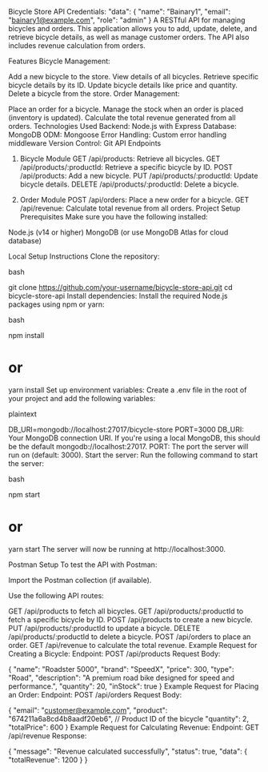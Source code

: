 Bicycle Store API
  Credentials:   "data": {
    "name": "Bainary1",
    "email": "bainary1@example.com",
    "role": "admin"
  }
A RESTful API for managing bicycles and orders. This application allows you to add, update, delete, and retrieve bicycle details, as well as manage customer orders. The API also includes revenue calculation from orders.

Features
Bicycle Management:

Add a new bicycle to the store.
View details of all bicycles.
Retrieve specific bicycle details by its ID.
Update bicycle details like price and quantity.
Delete a bicycle from the store.
Order Management:

Place an order for a bicycle.
Manage the stock when an order is placed (inventory is updated).
Calculate the total revenue generated from all orders.
Technologies Used
Backend: Node.js with Express
Database: MongoDB
ODM: Mongoose
Error Handling: Custom error handling middleware
Version Control: Git
API Endpoints

1. Bicycle Module
   GET /api/products: Retrieve all bicycles.
   GET /api/products/:productId: Retrieve a specific bicycle by ID.
   POST /api/products: Add a new bicycle.
   PUT /api/products/:productId: Update bicycle details.
   DELETE /api/products/:productId: Delete a bicycle.

2. Order Module
   POST /api/orders: Place a new order for a bicycle.
   GET /api/revenue: Calculate total revenue from all orders.
   Project Setup
   Prerequisites
   Make sure you have the following installed:

Node.js (v14 or higher)
MongoDB (or use MongoDB Atlas for cloud database)

Local Setup Instructions
Clone the repository:

bash

git clone https://github.com/your-username/bicycle-store-api.git
cd bicycle-store-api
Install dependencies: Install the required Node.js packages using npm or yarn:

bash

npm install

# or

yarn install
Set up environment variables: Create a .env file in the root of your project and add the following variables:

plaintext

DB_URI=mongodb://localhost:27017/bicycle-store
PORT=3000
DB_URI: Your MongoDB connection URI. If you're using a local MongoDB, this should be the default mongodb://localhost:27017.
PORT: The port the server will run on (default: 3000).
Start the server: Run the following command to start the server:

bash

npm start

# or

yarn start
The server will now be running at http://localhost:3000.

Postman Setup
To test the API with Postman:

Import the Postman collection (if available).

Use the following API routes:

GET /api/products to fetch all bicycles.
GET /api/products/:productId to fetch a specific bicycle by ID.
POST /api/products to create a new bicycle.
PUT /api/products/:productId to update a bicycle.
DELETE /api/products/:productId to delete a bicycle.
POST /api/orders to place an order.
GET /api/revenue to calculate the total revenue.
Example Request for Creating a Bicycle:
Endpoint: POST /api/products
Request Body:

{
"name": "Roadster 5000",
"brand": "SpeedX",
"price": 300,
"type": "Road",
"description": "A premium road bike designed for speed and performance.",
"quantity": 20,
"inStock": true
}
Example Request for Placing an Order:
Endpoint: POST /api/orders
Request Body:

{
"email": "customer@example.com",
"product": "674211a6a8cd4b8aadf20eb6", // Product ID of the bicycle
"quantity": 2,
"totalPrice": 600
}
Example Request for Calculating Revenue:
Endpoint: GET /api/revenue
Response:

{
"message": "Revenue calculated successfully",
"status": true,
"data": {
"totalRevenue": 1200
}
}
